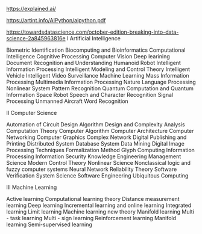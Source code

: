 https://explained.ai/


https://artint.info/AIPython/aipython.pdf


https://towardsdatascience.com/october-edition-breaking-into-data-science-2a845963816e
I Artificial Intelligence 

Biometric Identification 
Biocomputing and Bioinformatics 
Computational Intelligence 
Cognitive Processing 
Computer Vision 
Deep learining 
Document Recognition and Understanding 
Humanoid Robot 
Intelligent Information Processing 
Intelligent Modeling and Control Theory 
Intelligent Vehicle 
Intelligent Video Surveillance 
Machine Learning 
Mass Information Processing 
Multimedia Information Processing 
Nature Language Processing 
Nonlinear System 
Pattern Recognition 
Quantum Computation and Quantum Information 
Space Robot 
Speech and Character Recognition 
Signal Processing 
Unmanned Aircraft 
Word Recognition 

II Computer Science 

Automation of Circuit Design 
Algorithm Design and Complexity Analysis 
Computation Theory 
Computer Algorithm 
Computer Architecture 
Computer Networking 
Computer Graphics 
Complex Network 
Digital Publishing and Printing 
Distributed System 
Database System 
Data Mining 
Digital Image Processing Techniques 
Formalization Method 
Glyph Computing 
Information Processing 
Information Security 
Knowledge Engineering 
Management Science 
Modern Control Theory 
Nonlinear Science 
Nonclassical logic and fuzzy computer systems 
Neural Network 
Reliability Theory 
Software Verification 
System Science 
Software Engineering 
Ubiquitous Computing 

III Machine Learning 

Active learning 
Computational learning theory 
Distance measurement learning 
Deep learning 
Incremental learning and online learning 
Integrated learning 
Limit learning 
Machine learning new theory 
Manifold learning 
Multi - task learning 
Multi - sign learning 
Reinforcement learning 
Manifold learning 
Semi-supervised learning 
